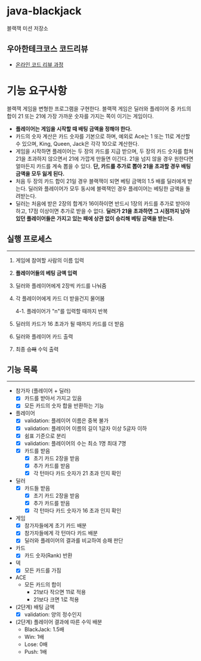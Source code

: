 # java-blackjack

블랙잭 미션 저장소

## 우아한테크코스 코드리뷰

- [온라인 코드 리뷰 과정](https://github.com/woowacourse/woowacourse-docs/blob/master/maincourse/README.md)

# 기능 요구사항

블랙잭 게임을 변형한 프로그램을 구현한다. 블랙잭 게임은 딜러와 플레이어 중 카드의 합이 21 또는 21에 가장 가까운 숫자를 가지는 쪽이 이기는 게임이다.
- **플레이어는 게임을 시작할 때 배팅 금액을 정해야 한다.**
- 카드의 숫자 계산은 카드 숫자를 기본으로 하며, 예외로 Ace는 1 또는 11로 계산할 수 있으며, King, Queen, Jack은 각각 10으로 계산한다. 
- 게임을 시작하면 플레이어는 두 장의 카드를 지급 받으며, 두 장의 카드 숫자를 합쳐 21을 초과하지 않으면서 21에 가깝게 만들면 이긴다. 21을 넘지 않을 경우 원한다면 얼마든지 카드를 계속 뽑을 수 있다. **단, 카드를 추가로 뽑아 21을 초과할 경우 배팅 금액을 모두 잃게 된다.**
- 처음 두 장의 카드 합이 21일 경우 블랙잭이 되면 베팅 금액의 1.5 배를 딜러에게 받는다. 딜러와 플레이어가 모두 동시에 블랙잭인 경우 플레이어는 베팅한 금액을 돌려받는다. 
- 딜러는 처음에 받은 2장의 합계가 16이하이면 반드시 1장의 카드를 추가로 받아야 하고, 17점 이상이면 추가로 받을 수 없다. **딜러가 21을 초과하면 그 시점까지 남아 있던 플레이어들은 가지고 있는 패에 상관 없이 승리해 베팅 금액을 받는다.**

## 실행 프로세스

---

1. 게임에 참여할 사람의 이름 입력
2. **플레이어들의 베팅 금액 입력** 
3. 딜러와 플레이어에게 2장씩 카드를 나눠줌 
4. 각 플레이어에게 카드 더 받을건지 물어봄 

   4-1. 플레이어가 "n"를 입력할 때까지 반복 
5. 딜러의 카드가 16 초과가 될 때까지 카드를 더 받음 
6. 딜러와 플레이어 카드 출력 
7. 최종 ~~승패~~ 수익 출력

## 기능 목록

---

- 참가자 (플레이어 + 딜러)
  - [x] 카드를 받아서 가지고 있음
  - [x] 모든 카드의 숫자 합을 반환하는 기능
- 플레이어
  - [x] validation: 플레이어 이름은 중복 불가
  - [x] validation: 플레이어 이름의 길이 1글자 이상 5글자 이하
  - [x] 쉼표 기준으로 분리
  - [x] validation: 플레이어의 수는 최소 1명 최대 7명
  - [x] 카드를 받음
    - [x] 초기 카드 2장을 받음
    - [x] 추가 카드를 받음
    - [x] 각 턴마다 카드 숫자가 21 초과 인지 확인
- 딜러
  - [x] 카드들 받음
    - [x] 초기 카드 2장을 받음
    - [x] 추가 카드를 받음
    - [x] 각 턴마다 카드 숫자가 16 초과 인지 확인
- 게임
  - [x] 참가자들에게 초기 카드 배분
  - [x] 참가자들에게 각 턴마다 카드 배분
  - [x] 딜러와 플레이어의 결과를 비교하여 승패 판단
- 카드
  - [x] 카드 숫자(Rank) 반환
- 덱
  - [x] 모든 카드를 가짐
- ACE
  - 모든 카드의 합이 
    - 21보다 작으면 11로 적용
    - 21보다 크면 1로 적용
- (2단계) 배팅 금액
  - [x] validation: 양의 정수인지
- (2단계) 플레이어 결과에 따른 수익 배분
  - BlackJack: 1.5배
  - Win: 1배
  - Lose: 0배
  - Push: 1배
